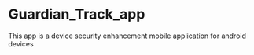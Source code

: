 # Guardian_Track_app
This app is a device security enhancement mobile application for android devices
